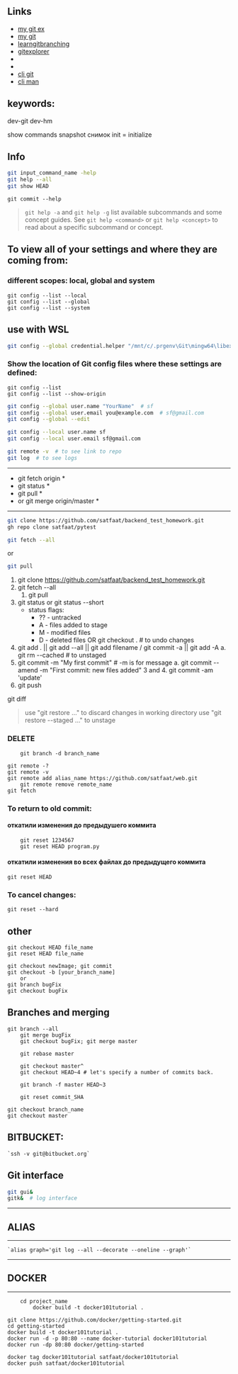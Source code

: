 
## Links
- [my git ex](https://your-account.github.io)
- [my git](https://github.com/satfaat/web.git)
- [learngitbranching](https://learngitbranching.js.org/?locale=ru_RU)
- [gitexplorer](https://gitexplorer.com/)
- [](docs.atlassian.com/bitbucketserver/docs-0610/Using+SSH+keys+to+secure+Git+operations)
- [](https://confluence.atlassian.com/bitbucketserver0610/creating-ssh-keys-989761219.html)
- [cli git](https://cli.github.com/)
- [cli man](https://cli.github.com/manual/)


## keywords:
dev-git
dev-hm

show commands
snapshot снимок
init = initialize


## Info

```bash
git input_command_name -help
git help --all
git show HEAD
```

`git commit --help`
> `git help -a` and `git help -g` list available subcommands and some
> concept guides. See `git help <command>` or `git help <concept>`
> to read about a specific subcommand or concept.


## To view all of your settings and where they are coming from:

### different scopes: local, global and system
```
git config --list --local
git config --list --global
git config --list --system
```
## use with WSL
```bash
git config --global credential.helper "/mnt/c/.prgenv\Git\mingw64\libexec\git-core/git-credential-manager-core.exe"
```

### Show the location of Git config files where these settings are defined:
```
git config --list
git config --list --show-origin
```

```bash
git config --global user.name "YourName"  # sf
git config --global user.email you@example.com  # sf@gmail.com
git config --global --edit
```

```bash
git config --local user.name sf
git config --local user.email sf@gmail.com
```

```bash
git remote -v  # to see link to repo
git log  # to see logs 
```

********************************
* git fetch origin             *
* git status                   *
* git pull                     *
* 	or git merge origin/master *
********************************

```bash
git clone https://github.com/satfaat/backend_test_homework.git
gh repo clone satfaat/pytest
```
```bash
git fetch --all
```
or
```bash
git pull
```
1. git clone https://github.com/satfaat/backend_test_homework.git
2. git fetch --all
    1. git pull
1. git status or git status --short
	- status flags:
		- ?? - untracked
		- A - files added to stage
		- M - modified files
		- D - deleted files
    OR git checkout .  # to undo changes 
1. git add . || git add --all || git add filename / git commit -a || git add -A
	a. git rm --cached <file> # to unstaged
1. git commit -m "My first commit"  # -m is for message
	a. git commit --amend -m "First commit: new files added"
3 and 4. git commit -am 'update'
1. git push
	
git diff	

> use "git restore <file>..." to discard changes in working directory
> use "git restore --staged <file>..." to unstage

### DELETE
```
	git branch -d branch_name

git remote -?
git remote -v
git remote add alias_name https://github.com/satfaat/web.git
	git remote remove remote_name
git fetch
```

### To return to old commit:
#### откатили изменения до предыдушего коммита
```
	git reset 1234567
	git reset HEAD program.py
```
#### откатили изменения во всех файлах до предыдущего коммита
`git reset HEAD`
	
### To cancel changes:
`git reset --hard`

## other

	git checkout HEAD file_name
	git reset HEAD file_name
	
	git checkout newImage; git commit
	git checkout -b [your_branch_name]
		or
	git branch bugFix
	git checkout bugFix

	
## Branches and merging
```
git branch --all
	git merge bugFix
	git checkout bugFix; git merge master
	
	git rebase master
	
	git checkout master^
	git checkout HEAD~4 # let's specify a number of commits back.
	
	git branch -f master HEAD~3
	
	git reset commit_SHA
```
```
git checkout branch_name
git checkout master
```
	
## BITBUCKET:
	`ssh -v git@bitbucket.org`


## Git interface

```bash
git gui&
gitk&  # log interface
```

*********
## ALIAS
*********
	`alias graph='git log --all --decorate --oneline --graph'`


**********
## DOCKER
**********
```
    cd project_name
		docker build -t docker101tutorial .

git clone https://github.com/docker/getting-started.git
cd getting-started
docker build -t docker101tutorial .
docker run -d -p 80:80 --name docker-tutorial docker101tutorial
docker run -dp 80:80 docker/getting-started

docker tag docker101tutorial satfaat/docker101tutorial
docker push satfaat/docker101tutorial
```
